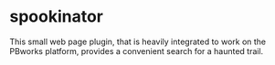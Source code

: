 # spookinator
This small web page plugin, that is heavily integrated to work on the PBworks platform, provides a convenient search for a haunted trail.
